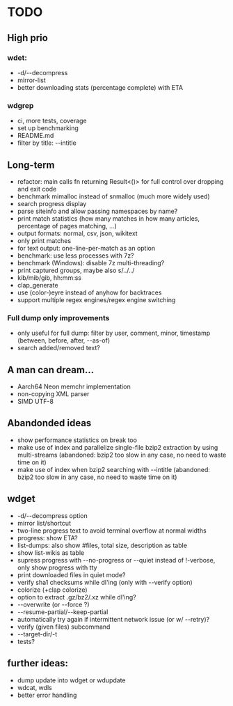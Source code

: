 # TODO

## High prio

### wdet:
- -d/--decompress
- mirror-list
- better downloading stats (percentage complete) with ETA

### wdgrep
- ci, more tests, coverage
- set up benchmarking
- README.md
- filter by title: --intitle

## Long-term
- refactor: main calls fn returning Result<()> for full control over dropping and exit code
- benchmark mimalloc instead of snmalloc (much more widely used)
- search progress display
- parse siteinfo and allow passing namespaces by name?
- print match statistics (how many matches in how many articles, percentage of pages matching, ...)
- output formats: normal, csv, json, wikitext
- only print matches
- for text output: one-line-per-match as an option
- benchmark: use less processes with 7z?
- benchmark (Windows): disable 7z multi-threading?
- print captured groups, maybe also s/../../
- kib/mib/gib, hh:mm:ss
- clap_generate
- use (color-)eyre instead of anyhow for backtraces
- support multiple regex engines/regex engine switching

### Full dump only improvements
- only useful for full dump: filter by user, comment, minor, timestamp (between, before, after, --as-of)
- search added/removed text?


## A man can dream...
- Aarch64 Neon memchr implementation
- non-copying XML parser
- SIMD UTF-8

## Abandonded ideas
- show performance statistics on break too
- make use of index and parallelize single-file bzip2 extraction by using multi-streams (abandoned: bzip2 too slow in any case, no need to waste time on it)
- make use of index when bzip2 searching with --intitle (abandoned: bzip2 too slow in any case, no need to waste time on it)

## wdget
- -d/--decompress option
- mirror list/shortcut
- two-line progress text to avoid terminal overflow at normal widths
- progress: show ETA?
- list-dumps: also show #files, total size, description as table
- show list-wikis as table
- supress progress with --no-progress or --quiet instead of !-verbose, only show progress with tty
- print downloaded files in quiet mode?
- verify sha1 checksums while dl'ing (only with --verify option)
- colorize (+clap colorize)
- option to extract .gz/bz2/.xz while dl'ing?
- --overwrite (or --force ?)
- --resume-partial/--keep-partial
- automatically try again if intermittent network issue (or w/ --retry)?
- verify (given files) subcommand
- --target-dir/-t
- tests?

## further ideas:
- dump update into wdget or wdupdate
- wdcat, wdls
- better error handling